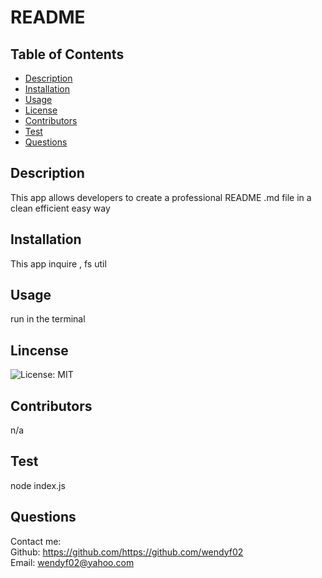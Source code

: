  # README 
  ## Table of Contents
  * [Description](#description)
  * [Installation](#installation)
  * [Usage](#usage)
  * [License](#license)
  * [Contributors](#contributors)
  * [Test](#test)
  * [Questions](#questions)
  
  ## Description
  This app allows developers to create a professional README .md file in a clean efficient easy way

  ## Installation
  This app inquire , fs util

  ## Usage
  run in the terminal

  ## Lincense
  ![License: MIT](https://img.shields.io/badge/License-MIT-yellow.svg)

  ## Contributors
  n/a

  ## Test
  node index.js
  
  ## Questions

  Contact me:   
  Github: https://github.com/https://github.com/wendyf02    
  Email: wendyf02@yahoo.com
    